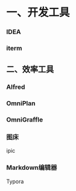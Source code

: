 # 一、开发工具

### IDEA

### iterm

## 二、效率工具

### Alfred

### OmniPlan

### OmniGraffle

### 图床

ipic

### Markdown编辑器

Typora

